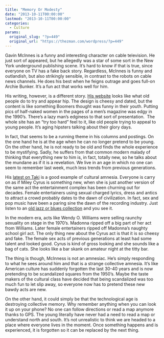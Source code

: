 ```yaml
---
title: "Memory Or Modesty"
date: "2013-10-11T00:00:00"
lastmod: "2013-10-11T00:00:00"
categories:
  - Culture
params:
  original_slug: "?p=449"
  original_url: "https://thezman.com/wordpress/?p=449"
---
```


Gavin McInnes is a funny and interesting character on cable television.
He just sort of appeared, but he allegedly was a star of some sort in
the New York underground publishing scene. It’s hard to know if that is
true, since everyone on TV has a fake back story. Regardless, McInnes is
funny and outlandish, but also strikingly sensible, in contrast to the
robots on cable news channels. He does his best when he feigns outrage
and goes full-on Archie Bunker. It’s a fun act that works well for him.

His writing, however, is a different story.
<a href="http://streetcarnage.com/" rel="noopener" target="_blank">His
website</a> looks like what old people do to try and appear hip. The
design is cheesy and dated, but the content is like something Boomers
thought was funny in their youth. Putting pics of half-naked women in
the pages of a men’s magazine was edgy in the 1990’s. There’s a lazy
man’s edginess to that sort of presentation.  The whole site has an “try
too hard” feel to it, like old people trying to appeal to young people.
It’s aging hipsters talking about their glory days.

In fact, that seems to be a running theme in his columns and postings.
On the one hand he is at the age when he can no longer pretend to be
young. On the other hand, he is not ready to be old and finds the whole
experience to be mystifying. Sadly, he suffers from that common modern
malady of thinking that everything new to him is, in fact, totally new,
so he talks about the mundane as if it is a revelation. We live in an
age in which no one can seem to remember last week, much less trends
from previous generations.

His <a
href="http://takimag.com/article/its_not_mileys_problem_its_ours_gavin_mcinnes#axzz2hQ8pThhG"
rel="noopener" target="_blank">latest on Taki</a> is a good example of
cultural amnesia. Everyone is carry on as if Miley Cyrus is something
new, when she is just another version of the same act the entertainment
complex has been churning out for decades. Female entertainers using
sexual charged lyrics, dress and antics to attract a crowd probably
dates to the dawn of civilization. In fact, sex and pop music have been
a paring sine the dawn of the recording industry. Just listen to an
<a href="https://www.youtube.com/watch?v=pnC08oTcdLk" rel="noopener"
target="_blank">old jazz or blues collection</a> and you see it.

In the modern era, acts like Wendy O. Williams were selling raunchy
sexuality on stage in the 1970’s. Madonna ripped off a big part of her
act from Williams. Later female entertainers ripped off Madonna’s
naughty school girl act. The only thing new about the Cyrus act is that
it is so cheesy and fake. The female sex acts of previous generations at
least had some talent and looked good. Cyrus is kind of gross looking
and she sounds like a bag of cats. She looks like a bar skank on amateur
night at the titty bar.

The thing is though, McInness is not an amnesiac. He’s simply responding
to what he sees around him and that is a strange collective amnesia.
It’s like American culture has suddenly forgotten the last 30-40 years
and is now pretending to be scandalized squares from the 1950’s. Maybe
the taste makers of the cultural class have decided that being
scandalized was too much fun to let slip away, so everyone now has to
pretend these new bawdy acts are new.

On the other hand, it could simply be that the technological age is
destroying collective memory. Why remember anything when you can look it
up on your phone? No one can follow directions or read a map anymore
thanks to GPS. The young literally have never had a need to read a map
or understand north and south. It’s not unrealistic to think we are
headed to a place where everyone lives in the moment. Once something
happens and is experienced, it is forgotten so it can be replaced by the
next thing.
